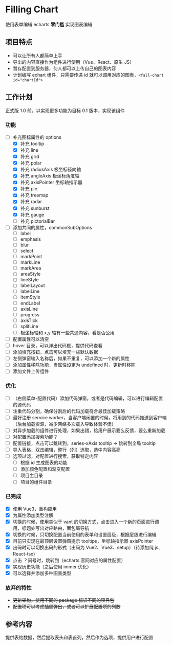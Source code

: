 # Filling Chart

使用表单编辑 echarts **零门槛** 实现图表编辑

## 项目特点

- 可以让所有人都简单上手
- 导出的内容直接作为组件进行使用（Vue、React、原生 JS）
- 暂存配置到服务器，何人都可以上传自己的图表内容
- 计划编写 echart 组件，只需要传递 id 就可以调用对应的图表，`<fall-chart id="chartId">`

## 工作计划

正式版 1.0 前，以实现更多功能为目标
0.1 版本，实现该组件

### 功能

- [ ] 补充图标属性的 options
  - [x] 补充 tooltip
  - [x] 补充 line
  - [x] 补充 grid
  - [x] 补充 polar
  - [x] 补充 radiusAxis 极坐标径向轴
  - [x] 补充 angleAxis 极坐标角度轴
  - [x] 补充 axisPointer 坐标轴指示器
  - [x] 补充 pie
  - [x] 补充 treemap
  - [x] 补充 radar
  - [x] 补充 sunburst
  - [x] 补充 gauge
  - [ ] 补充 pictorialBar
- [ ] 添加共同的属性，commonSubOptions
  - [ ] label
  - [ ] emphasis
  - [ ] blur
  - [ ] select
  - [ ] markPoint
  - [ ] markLine
  - [ ] markArea
  - [ ] areaStyle
  - [ ] lineStyle
  - [ ] labelLayout
  - [ ] labelLine
  - [ ] itemStyle
  - [ ] endLabel
  - [ ] axisLine
  - [ ] progress
  - [ ] axisTick
  - [ ] splitLine
  - [ ] 极坐标轴和 x,y 轴有一些共通内容，看是否公用
- [ ] 配置属性可以清空
- [ ] hover 目录，可以弹出代码框，提供代码查看
- [ ] 添加填充按钮，点击可以填充一些默认数据
- [ ] 左侧弹窗输入名称后，如果不重复，可以添加一个新的属性
- [ ] 添加属性移除功能，当属性设定为 undefined 时，更新时移除
- [ ] 添加文件上传组件
 
### 优化

- [ ] （右侧菜单-配置代码）添加代码弹窗，或者是代码编辑，可以进行编辑配置的源代码
- [ ] 注重代码分割，确保分割后的代码加载符合最佳加载策略
- [ ] 最好注册 service worker，当客户端闲置的时候，将用到的代码推送到客户端（后台加载资源，减少网络多次载入导致体验不佳）
- [ ] 对异步加载的组件进行处理，如果出错，给用户展示要么反馈，要么重新加载
- [ ] 对配置添加搜索功能？
- [ ] 配置链接，点击可以跳转到，series-xAxis tooltip -> 跳转到全局 tooltip
- [ ] 导入表格，双击编辑，整行（列）选取，选中内容高亮
- [ ] 选项过滤，对配置进行搜索，获取特定内容
  - [ ] 根据 id 生成图表的功能
  - [ ] 添加颜色配置和渐变配置
  - [ ] 项目主目录
  - [ ] 项目的组件目录

### 已完成

- [x] 使用 Vue3，重构应用
- [x] 为属性添加类型注解
- [x] 切换的时候，使用类似于 vant 的切换方式，点击进入一个新的页面进行调用，标题处写出对应路由，面包屑导航
- [x] 切换的时候，只切换配置当前使用的表单和设置层级，根据层级进行编辑
- [x] 目前只实现在最顶层设置弹窗提示 tooltips，坐标轴指示器 axisPointer
- [x] 出码时可以切换出码的形式（出码为 Vue2、Vue3、setup）（待添加纯 js、React-tsx）
- [x] 点击 ？问号时，跳转到（echarts 官网对应的属性配置）
- [x] 实现历史功能（之后使用 immer 优化）
- [x] 可以选择并添加多种图表类型

### 放弃的特性

- ~~更新架构，使用不同的 package 标识不同的项目包~~
- ~~配置项可以考虑抽屉弹出，或者可以扩展配置项的列数~~

## 参考内容

提供表格数据，然后提取表头和表首列，然后作为选项，提供用户进行配置
